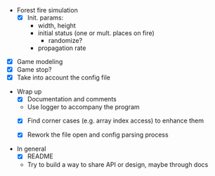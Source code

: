 
- Forest fire simulation
  - [x] Init. params:
    - width, height
    - initial status (one or mult. places on fire)
      - randomize?
    - propagation rate

- [x] Game modeling
- [x] Game stop?
- [x] Take into account the config file
- Wrap up
  - [x] Documentation and comments
  - Use logger to accompany the program
  - [x] Find corner cases (e.g. array index access) to enhance them
  - [x] Rework the file open and config parsing process


- In general
  - [x] README
  - Try to build a way to share API or design, maybe through docs